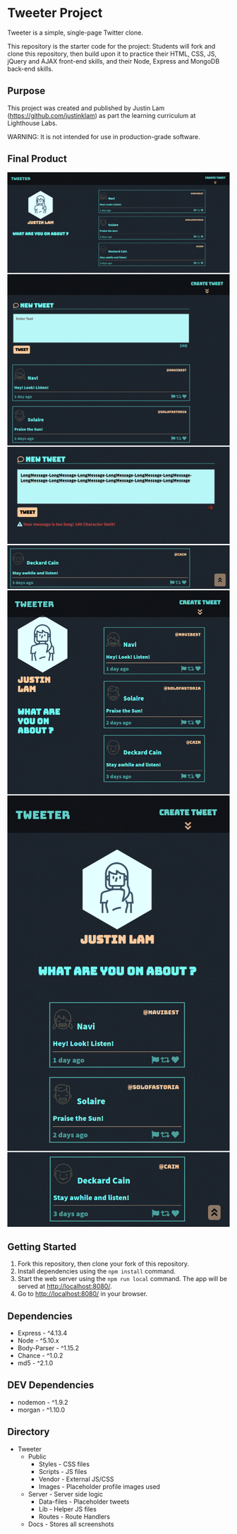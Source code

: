 # Tweeter Project

Tweeter is a simple, single-page Twitter clone.

This repository is the starter code for the project: Students will fork and clone this repository, then build upon it to practice their HTML, CSS, JS, jQuery and AJAX front-end skills, and their Node, Express and MongoDB back-end skills.

## Purpose
This project was created and published by Justin Lam (https://github.com/justinklam) as part the learning curriculum at Lighthouse Labs.

WARNING: It is not intended for use in production-grade software.

## Final Product

![main](https://raw.githubusercontent.com/justinklam/tweeter/master/docs/main.png)
![new-tweet](https://raw.githubusercontent.com/justinklam/tweeter/master/docs/new-tweet-area.png)
![error](https://raw.githubusercontent.com/justinklam/tweeter/master/docs/error.png)
![scroll-up](https://raw.githubusercontent.com/justinklam/tweeter/master/docs/scroll-up.png)
![responsive-design](https://raw.githubusercontent.com/justinklam/tweeter/master/docs/responsive-design.png)
![mobile-view](https://github.com/justinklam/tweeter/blob/master/docs/mobile-view-update.png)
![mobile-scroll-up](https://raw.githubusercontent.com/justinklam/tweeter/master/docs/mobile-scroll-up.png)

## Getting Started

1. Fork this repository, then clone your fork of this repository.
2. Install dependencies using the `npm install` command.
3. Start the web server using the `npm run local` command. The app will be served at <http://localhost:8080/>.
4. Go to <http://localhost:8080/> in your browser.

## Dependencies

- Express - ^4.13.4
- Node - ^5.10.x
- Body-Parser - ^1.15.2
- Chance - ^1.0.2
- md5 - ^2.1.0

## DEV Dependencies
- nodemon - ^1.9.2
- morgan - ^1.10.0

## Directory
- Tweeter
  - Public
    - Styles - CSS files
    - Scripts - JS files
    - Vendor - External JS/CSS
    - Images - Placeholder profile images used
  - Server - Server side logic
    - Data-files - Placeholder tweets
    - Lib - Helper JS files
    - Routes - Route Handlers
  - Docs - Stores all screenshots